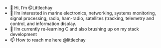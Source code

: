 - 👋 Hi, I’m @Littlechay
- 👀 I’m interested in marine electronics, networking, systems monitoring, signal processing, radio, ham-radio, satellites (tracking, telemetry and control, and information display.
- 🌱 I’m currently re-learning C and also brushing up on my stack development
- 📫 How to reach me here @littlechay
<!---
Littlechay/Littlechay is a ✨ special ✨ repository because its `README.md` (this file) appears on your GitHub profile.
You can click the Preview link to take a look at your changes.
--->
